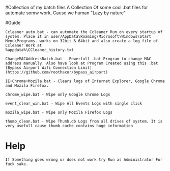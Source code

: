 #Collection of my batch files
  A Collection Of some cool .bat files for automate somw work, Cause we human "Lazy by nature"

#Guide

    Ccleaner_auto.bat - can automate the Ccleaner Run on every startup of system. Place it in user/AppData\Roaming\Microsoft\Windows\Start                         Menu\Programs. works on 32bit & 64bit and also create a log file of Ccleaner Work at                                                       %appdata%\CCleaner_history.txt
  
    ChangeMACAddressBatch.bat - Powerfull .bat Program to change MAC address manually. Also have look at Program Created using this .bat       [Bypass Airport Wifi Connection Limit](https://github.com/roothaxor/bypass_airport)
    
    IE+Chrome+Mozila.bat - Clears logs of Internet Explorer, Google Chrome and Mozila Firefox.
    
    chrome_wipe.bat - Wipe only Google Chrome Logs
    
    event_clear_win.bat - Wipe All Events Logs with single click
    
    mozila_wipe.bat - Wipe only Mozila Firefox Logs
    
    thumb_clean.bat - Wipe Thumb.db Logs from all drives of system. It is very usefull cause thumb cache contains huge information
    

# Help
    
    If Something goes wrong or does not work try Run as Administrator For fuck sake.

